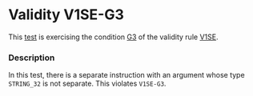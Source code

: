 # Validity V1SE-G3

This [test](.) is exercising the condition [G3](../Readme.md) of the validity rule [V1SE](../../v1se/Readme.md).

### Description

In this test, there is a separate instruction with an argument whose type `STRING_32` is not separate. This violates `V1SE-G3`.
